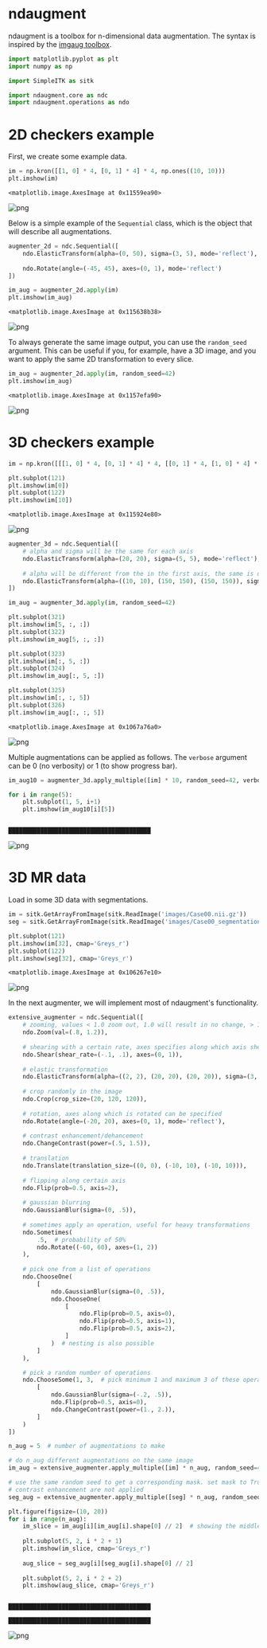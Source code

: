 
# ndaugment

ndaugment is a toolbox for n-dimensional data augmentation. The syntax is inspired by the [imgaug toolbox](https://github.com/aleju/imgaug).


```python
import matplotlib.pyplot as plt
import numpy as np

import SimpleITK as sitk

import ndaugment.core as ndc
import ndaugment.operations as ndo
```

# 2D checkers example

First, we create some example data.


```python
im = np.kron([[1, 0] * 4, [0, 1] * 4] * 4, np.ones((10, 10)))
plt.imshow(im)
```




    <matplotlib.image.AxesImage at 0x11559ea90>




![png](readme_files/examples_5_1.png)


Below is a simple example of the ```Sequential``` class, which is the object that will describe all augmentations.


```python
augmenter_2d = ndc.Sequential([
    ndo.ElasticTransform(alpha=(0, 50), sigma=(3, 5), mode='reflect'),  # alpha is chosen randomly between 0 and 50
                                                                        # while sigma is chosen between 3 and 5
    ndo.Rotate(angle=(-45, 45), axes=(0, 1), mode='reflect')
])
```


```python
im_aug = augmenter_2d.apply(im)
plt.imshow(im_aug)
```




    <matplotlib.image.AxesImage at 0x115638b38>




![png](readme_files/examples_8_1.png)


To always generate the same image output, you can use the ```random_seed``` argument. This can be useful if you, for example, have a 3D image, and you want to apply the same 2D transformation to every slice.


```python
im_aug = augmenter_2d.apply(im, random_seed=42)
plt.imshow(im_aug)
```




    <matplotlib.image.AxesImage at 0x1157efa90>




![png](readme_files/examples_10_1.png)


# 3D checkers example 


```python
im = np.kron([[[1, 0] * 4, [0, 1] * 4] * 4, [[0, 1] * 4, [1, 0] * 4] * 4], np.ones((10, 10, 10)))

plt.subplot(121)
plt.imshow(im[0])
plt.subplot(122)
plt.imshow(im[10])
```




    <matplotlib.image.AxesImage at 0x115924e80>




![png](readme_files/examples_12_1.png)



```python
augmenter_3d = ndc.Sequential([
    # alpha and sigma will be the same for each axis
    ndo.ElasticTransform(alpha=(20, 20), sigma=(5, 5), mode='reflect'),  
    
    # alpha will be different from the in the first axis, the same is done with sigma.
    ndo.ElasticTransform(alpha=((10, 10), (150, 150), (150, 150)), sigma=((2, 2), (5, 5), (5, 5))),  
])

im_aug = augmenter_3d.apply(im, random_seed=42)

plt.subplot(321)
plt.imshow(im[5, :, :])
plt.subplot(322)
plt.imshow(im_aug[5, :, :])

plt.subplot(323)
plt.imshow(im[:, 5, :])
plt.subplot(324)
plt.imshow(im_aug[:, 5, :])

plt.subplot(325)
plt.imshow(im[:, :, 5])
plt.subplot(326)
plt.imshow(im_aug[:, :, 5])
```




    <matplotlib.image.AxesImage at 0x1067a76a0>




![png](readme_files/examples_13_1.png)


Multiple augmentations can be applied as follows. The ```verbose``` argument can be 0 (no verbosity) or 1 (to show progress bar).


```python
im_aug10 = augmenter_3d.apply_multiple([im] * 10, random_seed=42, verbose=1)

for i in range(5):
    plt.subplot(1, 5, i+1)
    plt.imshow(im_aug10[i][5])
```

                                           ████████████████████████████████████████



![png](readme_files/examples_15_1.png)


# 3D MR data

Load in some 3D data with segmentations.


```python
im = sitk.GetArrayFromImage(sitk.ReadImage('images/Case00.nii.gz'))
seg = sitk.GetArrayFromImage(sitk.ReadImage('images/Case00_segmentation.nii.gz'))

plt.subplot(121)
plt.imshow(im[32], cmap='Greys_r')
plt.subplot(122)
plt.imshow(seg[32], cmap='Greys_r')
```




    <matplotlib.image.AxesImage at 0x106267e10>




![png](readme_files/examples_18_1.png)


In the next augmenter, we will implement most of ndaugment's functionality.


```python
extensive_augmenter = ndc.Sequential([
    # zooming, values < 1.0 zoom out, 1.0 will result in no change, > 1.0 will result in zoom in
    ndo.Zoom(val=(.8, 1.2)),  
    
    # shearing with a certain rate, axes specifies along which axis shearing is performed
    ndo.Shear(shear_rate=(-.1, .1), axes=(0, 1)),  
    
    # elastic transformation
    ndo.ElasticTransform(alpha=((2, 2), (20, 20), (20, 20)), sigma=(3, 3), mode='reflect'),
    
    # crop randomly in the image
    ndo.Crop(crop_size=(20, 120, 120)),  
    
    # rotation, axes along which is rotated can be specified
    ndo.Rotate(angle=(-20, 20), axes=(0, 1), mode='reflect'),  
    
    # contrast enhancement/dehancement
    ndo.ChangeContrast(power=(.5, 1.5)),  
    
    # translation
    ndo.Translate(translation_size=((0, 0), (-10, 10), (-10, 10))),  
    
    # flipping along certain axis
    ndo.Flip(prob=0.5, axis=2),  
    
    # gaussian blurring
    ndo.GaussianBlur(sigma=(0, .5)),
    
    # sometimes apply an operation, useful for heavy transformations
    ndo.Sometimes(
        .5,  # probability of 50%
        ndo.Rotate((-60, 60), axes=(1, 2))
    ),
    
    # pick one from a list of operations
    ndo.ChooseOne(
        [
            ndo.GaussianBlur(sigma=(0, .5)),
            ndo.ChooseOne(
                [
                    ndo.Flip(prob=0.5, axis=0),
                    ndo.Flip(prob=0.5, axis=1),
                    ndo.Flip(prob=0.5, axis=2),
                ]
            )  # nesting is also possible
        ]
    ),

    # pick a random number of operations
    ndo.ChooseSome(1, 3,  # pick minimum 1 and maximum 3 of these operations
        [
            ndo.GaussianBlur(sigma=(-.2, .5)),
            ndo.Flip(prob=0.5, axis=0), 
            ndo.ChangeContrast(power=(1., 2.)),
        ]
    )
])
```


```python
n_aug = 5  # number of augmentations to make

# do n_aug different augmentations on the same image
im_aug = extensive_augmenter.apply_multiple([im] * n_aug, random_seed=42, verbose=1)

# use the same random seed to get a corresponding mask. set mask to True, such that filters such as blurring and
# contrast enhancement are not applied
seg_aug = extensive_augmenter.apply_multiple([seg] * n_aug, random_seed=42, verbose=1, mask=True)

plt.figure(figsize=(10, 20))
for i in range(n_aug):
    im_slice = im_aug[i][im_aug[i].shape[0] // 2]  # showing the middle slice of each 3d image
    
    plt.subplot(5, 2, i * 2 + 1)
    plt.imshow(im_slice, cmap='Greys_r')
    
    aug_slice = seg_aug[i][seg_aug[i].shape[0] // 2]
    
    plt.subplot(5, 2, i * 2 + 2)
    plt.imshow(aug_slice, cmap='Greys_r')
```

                                           ████████████████████████████████████████
                                           ████████████████████████████████████████



![png](readme_files/examples_21_1.png)

